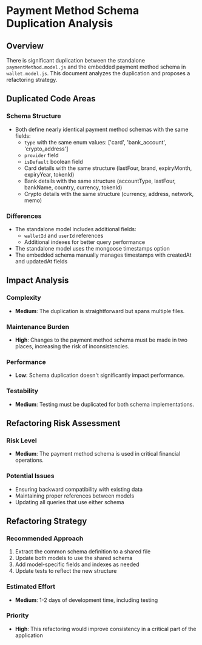 # Payment Method Schema Duplication Analysis

## Overview

There is significant duplication between the standalone `paymentMethod.model.js` and the embedded payment method schema in `wallet.model.js`. This document analyzes the duplication and proposes a refactoring strategy.

## Duplicated Code Areas

### Schema Structure

- Both define nearly identical payment method schemas with the same fields:
  - `type` with the same enum values: ['card', 'bank_account', 'crypto_address']
  - `provider` field
  - `isDefault` boolean field
  - Card details with the same structure (lastFour, brand, expiryMonth, expiryYear, tokenId)
  - Bank details with the same structure (accountType, lastFour, bankName, country, currency, tokenId)
  - Crypto details with the same structure (currency, address, network, memo)

### Differences

- The standalone model includes additional fields:
  - `walletId` and `userId` references
  - Additional indexes for better query performance
- The standalone model uses the mongoose timestamps option
- The embedded schema manually manages timestamps with createdAt and updatedAt fields

## Impact Analysis

### Complexity

- **Medium**: The duplication is straightforward but spans multiple files.

### Maintenance Burden

- **High**: Changes to the payment method schema must be made in two places, increasing the risk of inconsistencies.

### Performance

- **Low**: Schema duplication doesn't significantly impact performance.

### Testability

- **Medium**: Testing must be duplicated for both schema implementations.

## Refactoring Risk Assessment

### Risk Level

- **Medium**: The payment method schema is used in critical financial operations.

### Potential Issues

- Ensuring backward compatibility with existing data
- Maintaining proper references between models
- Updating all queries that use either schema

## Refactoring Strategy

### Recommended Approach

1. Extract the common schema definition to a shared file
2. Update both models to use the shared schema
3. Add model-specific fields and indexes as needed
4. Update tests to reflect the new structure

### Estimated Effort

- **Medium**: 1-2 days of development time, including testing

### Priority

- **High**: This refactoring would improve consistency in a critical part of the application
